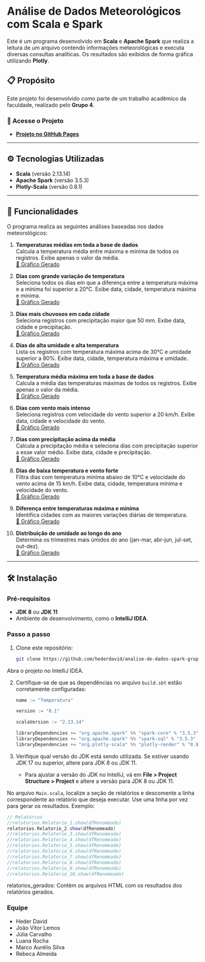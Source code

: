 # Análise de Dados Meteorológicos com Scala e Spark

Este é um programa desenvolvido em **Scala** e **Apache Spark** que realiza a leitura de um arquivo contendo informações meteorológicas e executa diversas consultas analíticas. Os resultados são exibidos de forma gráfica utilizando **Plotly**.

## 📋 Propósito
Este projeto foi desenvolvido como parte de um trabalho acadêmico da faculdade, realizado pelo **Grupo 4**.

### 🔗 Acesse o Projeto
- **[Projeto no GitHub Pages](https://hederdavid.github.io/analise-de-dados-spark-grupo4/)**

---

## ⚙️ Tecnologias Utilizadas
- **Scala** (versão 2.13.14)
- **Apache Spark** (versão 3.5.3)
- **Plotly-Scala** (versão 0.8.1)

---

## 🚀 Funcionalidades
O programa realiza as seguintes análises baseadas nos dados meteorológicos:

1. **Temperaturas médias em toda a base de dados**  
   Calcula a temperatura média entre máxima e mínima de todos os registros. Exibe apenas o valor da média.  
   [🔗 Gráfico Gerado](https://hederdavid.github.io/analise-de-dados-spark-grupo4/relatorios_grafico/1-temperatura_media_geral.html)

2. **Dias com grande variação de temperatura**  
   Seleciona todos os dias em que a diferença entre a temperatura máxima e a mínima foi superior a 20°C. Exibe data, cidade, temperatura máxima e mínima.  
   [🔗 Gráfico Gerado](https://hederdavid.github.io/analise-de-dados-spark-grupo4/relatorios_grafico/2-frequencia_cidades.html)

3. **Dias mais chuvosos em cada cidade**  
   Seleciona registros com precipitação maior que 50 mm. Exibe data, cidade e precipitação.  
   [🔗 Gráfico Gerado](https://hederdavid.github.io/analise-de-dados-spark-grupo4/relatorios_grafico/3-frequencia_cidades_chuvosas.html)

4. **Dias de alta umidade e alta temperatura**  
   Lista os registros com temperatura máxima acima de 30°C e umidade superior a 80%. Exibe data, cidade, temperatura máxima e umidade.  
   [🔗 Gráfico Gerado](https://hederdavid.github.io/analise-de-dados-spark-grupo4/relatorios_grafico/4-dias_alta_umidade_temperatura.html)

5. **Temperatura média máxima em toda a base de dados**  
   Calcula a média das temperaturas máximas de todos os registros. Exibe apenas o valor da média.  
   [🔗 Gráfico Gerado](https://hederdavid.github.io/analise-de-dados-spark-grupo4/relatorios_grafico/5-media_temperatura_maxima.html)

6. **Dias com vento mais intenso**  
   Seleciona registros com velocidade do vento superior a 20 km/h. Exibe data, cidade e velocidade do vento.  
   [🔗 Gráfico Gerado](https://hederdavid.github.io/analise-de-dados-spark-grupo4/relatorios_grafico/6-vento_intenso_ocorrencias.html)

7. **Dias com precipitação acima da média**  
   Calcula a precipitação média e seleciona dias com precipitação superior a esse valor médio. Exibe data, cidade e precipitação.  
   [🔗 Gráfico Gerado](https://hederdavid.github.io/analise-de-dados-spark-grupo4/relatorios_grafico/7-precipitacao_acima_media.html)

8. **Dias de baixa temperatura e vento forte**  
   Filtra dias com temperatura mínima abaixo de 10°C e velocidade do vento acima de 15 km/h. Exibe data, cidade, temperatura mínima e velocidade do vento.  
   [🔗 Gráfico Gerado](https://hederdavid.github.io/analise-de-dados-spark-grupo4/relatorios_grafico/8-baixa_temperatura_vento_forte.html)

9. **Diferença entre temperaturas máxima e mínima**  
   Identifica cidades com as maiores variações diárias de temperatura.  
   [🔗 Gráfico Gerado](https://hederdavid.github.io/analise-de-dados-spark-grupo4/relatorios_grafico/9-maior_variacao_temperatura_por_cidade.html)

10. **Distribuição de umidade ao longo do ano**  
    Determina os trimestres mais úmidos do ano (jan-mar, abr-jun, jul-set, out-dez).  
    [🔗 Gráfico Gerado](https://hederdavid.github.io/analise-de-dados-spark-grupo4/relatorios_grafico/10-umidade_por_trimestre_com_desvio.html)

---

## 🛠️ Instalação

### Pré-requisitos
- **JDK 8** ou **JDK 11**
- Ambiente de desenvolvimento, como o **IntelliJ IDEA**.

### Passo a passo
1. Clone este repositório:
   ```bash
   git clone https://github.com/hederdavid/analise-de-dados-spark-grupo4.git
Abra o projeto no IntelliJ IDEA.

2. Certifique-se de que as dependências no arquivo `build.sbt` estão corretamente configuradas:
    
    ```scala
    name := "Temperatura"
    
    version := "0.1"
    
    scalaVersion := "2.13.14"
    
    libraryDependencies += "org.apache.spark" %% "spark-core" % "3.5.3"
    libraryDependencies += "org.apache.spark" %% "spark-sql" % "3.5.3"
    libraryDependencies += "org.plotly-scala" %% "plotly-render" % "0.8.1"

3. Verifique qual versão do JDK está sendo utilizada. Se estiver usando JDK 17 ou superior, altere para JDK 8 ou JDK 11.
    - Para ajustar a versão do JDK no IntelliJ, vá em **File > Project Structure > Project** e altere a versão para JDK 8 ou JDK 11.

No arquivo `Main.scala`, localize a seção de relatórios e descomente a linha correspondente ao relatório que deseja executar. Use uma linha por vez para gerar os resultados. Exemplo:

```scala
// Relatórios
//relatorios.Relatorio_1.show(dfRenomeado)
relatorios.Relatorio_2.show(dfRenomeado)
//relatorios.Relatorio_3.show(dfRenomeado)
//relatorios.Relatorio_4.show(dfRenomeado)
//relatorios.Relatorio_5.show(dfRenomeado)
//relatorios.Relatorio_6.show(dfRenomeado)
//relatorios.Relatorio_7.show(dfRenomeado)
//relatorios.Relatorio_8.show(dfRenomeado)
//relatorios.Relatorio_9.show(dfRenomeado)
//relatorios.Relatorio_10.show(dfRenomeado)
```
relatorios_gerados: Contém os arquivos HTML com os resultados dos relatórios gerados.
### Equipe
- Heder David
- João Vitor Lemos
- Júlia Carvalho
- Luana Rocha
- Marco Aurélio Silva
- Rebeca Almeida
